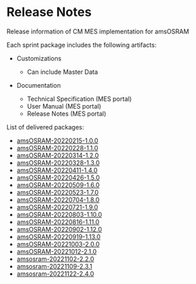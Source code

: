 # Release Notes

Release information of CM MES implementation for amsOSRAM

Each sprint package includes the following artifacts:

- Customizations
  - Can include Master Data

- Documentation
  - Technical Specification (MES portal)
  - User Manual (MES portal)
  - Release Notes (MES portal)

List of delivered packages:
* [amsOSRAM-20220215-1.0.0](/cmf.custom.help/releasenotes>amsosram-20220215-1_0_0)
* [amsOSRAM-20220228-1.1.0](/cmf.custom.help/releasenotes>amsosram-20220228-1_1_0)
* [amsOSRAM-20220314-1.2.0](/cmf.custom.help/releasenotes>amsosram-20220314-1.2.0)
* [amsOSRAM-20220328-1.3.0](/cmf.custom.help/releasenotes>amsosram-20220328-1.3.0)
* [amsOSRAM-20220411-1.4.0](/cmf.custom.help/releasenotes>amsosram-20220411-1.4.0)
* [amsOSRAM-20220426-1.5.0](/cmf.custom.help/releasenotes>amsosram-20220426-1.5.0)
* [amsOSRAM-20220509-1.6.0](/cmf.custom.help/releasenotes>amsosram-20220509-1.6.0)
* [amsOSRAM-20220523-1.7.0](/cmf.custom.help/releasenotes>amsosram-20220523-1.7.0)
* [amsOSRAM-20220704-1.8.0](/cmf.custom.help/releasenotes>amsosram-20220704-1.8.0)
* [amsOSRAM-20220721-1.9.0](/cmf.custom.help/releasenotes>amsosram-20220721-1.9.0)
* [amsOSRAM-20220803-1.10.0](/cmf.custom.help/releasenotes>amsosram-20220803-1.10.0)
* [amsOSRAM-20220816-1.11.0](/cmf.custom.help/releasenotes>amsosram-20220816-1.11.0)
* [amsOSRAM-20220902-1.12.0](/cmf.custom.help/releasenotes>amsosram-20220902-1.12.0)
* [amsOSRAM-20220919-1.13.0](/cmf.custom.help/releasenotes>amsosram-20220919-1.13.0)
* [amsOSRAM-20221003-2.0.0](/cmf.custom.help/releasenotes>amsosram-20221003-2.0.0)
* [amsOSRAM-20221012-2.1.0](/cmf.custom.help/releasenotes>amsosram-20221012-2.1.0)
* [amsosram-20221102-2.2.0](/cmf.custom.help/releasenotes>amsosram-20221102-2.2.0)
* [amsosram-20221109-2.3.1](/cmf.custom.help/releasenotes>amsosram-20221109-2.3.1)
* [amsosram-20221122-2.4.0](/cmf.custom.help/releasenotes>amsosram-20221122-2.4.0)


